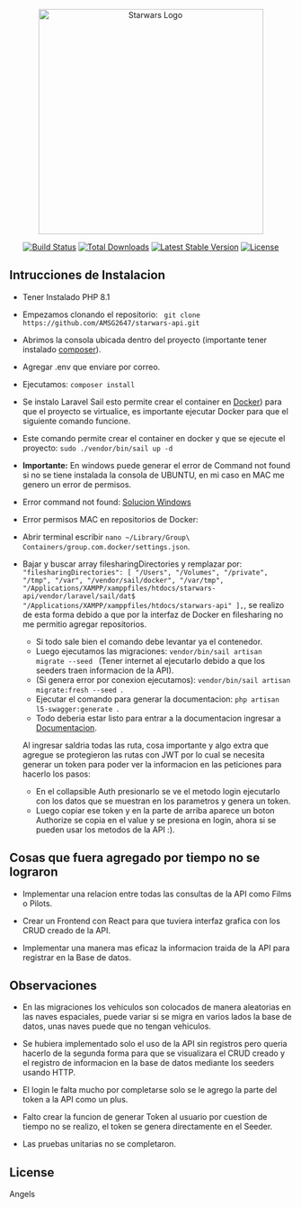 <p align="center"><a href="https://laravel.com" target="_blank"><img src="https://static.wikia.nocookie.net/esstarwars/images/4/42/StarWarsOpeningLogo.svg/revision/latest/scale-to-width-down/1000?cb=20161007015630" width="400" alt="Starwars Logo"></a></p>

<p align="center">
<a href="https://github.com/laravel/framework/actions"><img src="https://github.com/laravel/framework/workflows/tests/badge.svg" alt="Build Status"></a>
<a href="https://packagist.org/packages/laravel/framework"><img src="https://img.shields.io/packagist/dt/laravel/framework" alt="Total Downloads"></a>
<a href="https://packagist.org/packages/laravel/framework"><img src="https://img.shields.io/packagist/v/laravel/framework" alt="Latest Stable Version"></a>
<a href="https://packagist.org/packages/laravel/framework"><img src="https://img.shields.io/packagist/l/laravel/framework" alt="License"></a>
</p>

## Intrucciones de Instalacion

- Tener Instalado PHP 8.1
- Empezamos clonando el repositorio: ``` git clone https://github.com/AMSG2647/starwars-api.git```
- Abrimos la consola ubicada dentro del proyecto (importante tener instalado [composer](https://getcomposer.org/download/)).
- Agregar .env que enviare por correo.
- Ejecutamos: ```composer install```
- Se instalo Laravel Sail esto permite crear el container en [Docker](https://www.docker.com/)) para que el proyecto se virtualice, es importante ejecutar Docker para que el siguiente comando funcione.
- Este comando permite crear el container en docker y que se ejecute el proyecto: ```sudo ./vendor/bin/sail up -d ```
- **Importante:** En windows puede generar el error de Command not found si no se tiene instalada la consola de UBUNTU, en mi caso en MAC me genero un error de permisos.
- Error command not found: [Solucion Windows](https://www.hostgator.mx/blog/terminal-linux-windows-10/)
- Error permisos MAC en repositorios de Docker: 
- Abrir terminal escribir ```nano ~/Library/Group\ Containers/group.com.docker/settings.json```.
- Bajar y buscar array filesharingDirectories y remplazar por: ```
"filesharingDirectories": [
    "/Users",
    "/Volumes",
    "/private",
    "/tmp",
    "/var",
    "/vendor/sail/docker",
    "/var/tmp",
    "/Applications/XAMPP/xamppfiles/htdocs/starwars-api/vendor/laravel/sail/dat$
    "/Applications/XAMPP/xamppfiles/htdocs/starwars-api"
  ],```, se realizo de esta forma debido a que por la interfaz de Docker en filesharing no me permitio agregar repositorios.
  - Si todo sale bien el comando debe levantar ya el contenedor.
  - Luego ejecutamos las migraciones: ```vendor/bin/sail artisan migrate --seed ``` (Tener internet al ejecutarlo debido a que los seeders traen informacion de la API).
  - (Si genera error por conexion ejecutamos): ```vendor/bin/sail artisan migrate:fresh --seed ```.
  - Ejecutar el comando para generar la documentacion: ```php artisan l5-swagger:generate ```.
  - Todo deberia estar listo para entrar a la documentacion ingresar a [Documentacion](http://localhost/api/documentation#/).
  
  Al ingresar saldria todas las ruta, cosa importante y algo extra que agregue se protegieron las rutas con JWT por lo cual se necesita generar un token para poder ver la informacion en las peticiones para hacerlo los pasos:
  
  - En el collapsible Auth presionarlo se ve el metodo login ejecutarlo con los datos que se muestran en los parametros y genera un token.
  - Luego copiar ese token y en la parte de arriba aparece un boton Authorize se copia en el value y se presiona en login, ahora si se pueden usar los metodos de la API :).
           
## Cosas que fuera agregado por tiempo no se lograron

- Implementar una relacion entre todas las consultas de la API como Films o Pilots.

- Crear un Frontend con React para que tuviera interfaz grafica con los CRUD creado de la API.

- Implementar una manera mas eficaz la informacion traida de la API para registrar en la Base de datos.
    
## Observaciones  

- En las migraciones los vehiculos son colocados de manera aleatorias en las naves espaciales, 
puede variar si se migra en varios lados la base de datos, unas naves puede que no tengan vehiculos.           
    
- Se hubiera implementado solo el uso de la API sin registros pero queria hacerlo de la segunda forma 
para que se visualizara el CRUD creado y el registro de informacion en la base de datos mediante los seeders
usando HTTP.

- El login le falta mucho por completarse solo se le agrego la parte del token a la API como un plus.

- Falto crear la funcion de generar Token al usuario por cuestion de tiempo no se realizo, el token se genera directamente en el Seeder.

- Las pruebas unitarias no se completaron.
                                
## License

Angels
